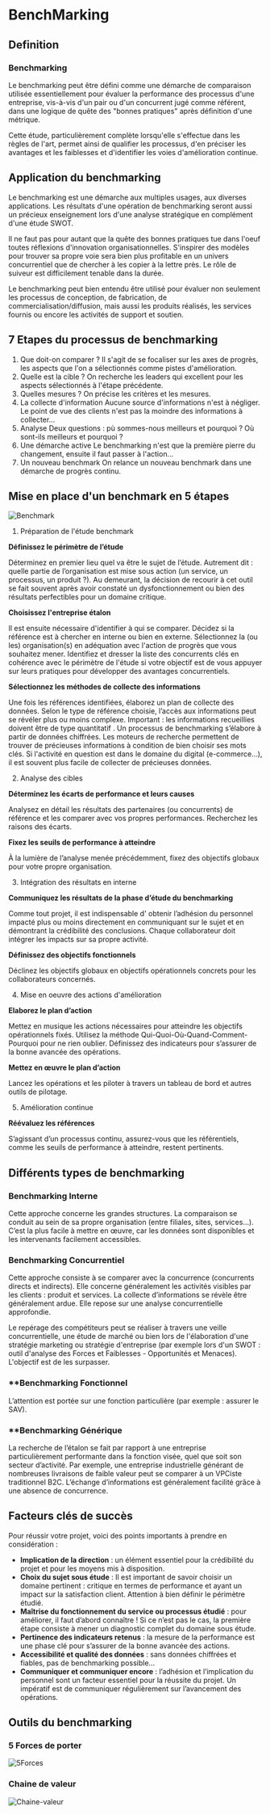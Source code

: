 # BenchMarking

## Definition

### **Benchmarking**

Le benchmarking peut être défini comme une démarche de comparaison utilisée essentiellement pour évaluer la performance des processus d'une entreprise, vis-à-vis d'un pair ou d'un concurrent jugé comme référent, dans une logique de quête des "bonnes pratiques" après définition d'une métrique.

Cette étude, particulièrement complète lorsqu'elle s'effectue dans les règles de l'art, permet ainsi de qualifier les processus, d'en préciser les avantages et les faiblesses et d'identifier les voies d'amélioration continue. 

## Application du benchmarking

Le benchmarking est une démarche aux multiples usages, aux diverses applications. Les résultats d'une opération de benchmarking seront aussi un précieux enseignement lors d'une analyse stratégique en complément d'une étude SWOT.

Il ne faut pas pour autant que la quête des bonnes pratiques tue dans l'oeuf toutes réflexions d'innovation organisationnelles. S'inspirer des modèles pour trouver sa propre voie sera bien plus profitable en un univers concurrentiel que de chercher à les copier à la lettre près. Le rôle de suiveur est difficilement tenable dans la durée.

Le benchmarking peut bien entendu être utilisé pour évaluer non seulement les processus de conception, de fabrication, de commercialisation/diffusion, mais aussi les produits réalisés, les services fournis ou encore les activités de support et soutien. 

## 7 Etapes du processus de benchmarking

1. Que doit-on comparer ?
Il s'agit de se focaliser sur les axes de progrès, les aspects que l'on a sélectionnés comme pistes d'amélioration.
2. Quelle est la cible ?
On recherche les leaders qui excellent pour les aspects sélectionnés à l'étape précédente.
3. Quelles mesures ?
On précise les critères et les mesures.
4. La collecte d'information
Aucune source d'informations n'est à négliger. Le point de vue des clients n'est pas la moindre des informations à collecter...
5. Analyse
Deux questions : pù sommes-nous meilleurs et pourquoi ? Où sont-ils meilleurs et pourquoi ?
6. Une démarche active
Le benchmarking n'est que la première pierre du changement, ensuite il faut passer à l'action...
7. Un nouveau benchmark
On relance un nouveau benchmark dans une démarche de progrès continu.

## Mise en place d'un benchmark en 5 étapes

![Benchmark](./ETAPES-BM.png)

1. Préparation de l'étude benchmark

**Définissez le périmètre de l’étude**

Déterminez en premier lieu quel va être le sujet de l’étude. Autrement dit : quelle partie de l’organisation est mise sous action (un service, un processus, un produit ?). Au demeurant, la décision de recourir à cet outil se fait souvent après avoir constaté un dysfonctionnement ou bien des résultats perfectibles pour un domaine critique.

**Choisissez l'entreprise étalon**

Il est ensuite nécessaire d'identifier à qui se comparer. Décidez si la référence est à chercher en interne ou bien en externe. Sélectionnez la (ou les) organisation(s) en adéquation avec l'action de progrès que vous souhaitez mener. Identifiez et dresser la liste des concurrents clés en cohérence avec le périmètre de l'étude si votre objectif est de vous appuyer sur leurs pratiques pour développer des avantages concurrentiels.

**Sélectionnez les méthodes de collecte des informations**

Une fois les références identifiées, élaborez un plan de collecte des données. Selon le type de référence choisie, l’accès aux informations peut se révéler plus ou moins complexe. Important : les informations recueillies doivent être de type quantitatif . Un processus de benchmarking s’élabore à partir de données chiffrées. Les moteurs de recherche permettent de trouver de précieuses informations à condition de bien choisir ses mots clés. Si l'activité en question est dans le domaine du digital (e-commerce...), il est souvent plus facile de collecter de précieuses données.

2. Analyse des cibles

**Déterminez les écarts de performance et leurs causes**

Analysez en détail les résultats des partenaires (ou concurrents) de référence et les comparer avec vos propres performances. Recherchez les raisons des écarts.

**Fixez les seuils de performance à atteindre**

À la lumière de l’analyse menée précédemment, fixez des objectifs globaux pour votre propre organisation.

3. Intégration des résultats en interne

**Communiquez les résultats de la phase d’étude du benchmarking**

Comme tout projet, il est indispensable d' obtenir l’adhésion du personnel impacté plus ou moins directement en communiquant sur le sujet et en démontrant la crédibilité des conclusions. Chaque collaborateur doit intégrer les impacts sur sa propre activité.

**Définissez des objectifs fonctionnels**

Déclinez les objectifs globaux en objectifs opérationnels concrets pour les collaborateurs concernés.

4. Mise en oeuvre des actions d'amélioration

**Elaborez le plan d’action**

Mettez en musique les actions nécessaires pour atteindre les objectifs opérationnels fixés. Utilisez la méthode Qui-Quoi-Où-Quand-Comment-Pourquoi pour ne rien oublier. Définissez des indicateurs pour s’assurer de la bonne avancée des opérations.

**Mettez en œuvre le plan d’action**

Lancez les opérations et les piloter à travers un tableau de bord et autres outils de pilotage.

5. Amélioration continue

**Réévaluez les références**

S’agissant d’un processus continu, assurez-vous que les référentiels, comme les seuils de performance à atteindre, restent pertinents.

## Différents types de benchmarking

### **Benchmarking Interne**

Cette approche concerne les grandes structures. La comparaison se conduit au sein de sa propre organisation (entre filiales, sites, services…). C’est la plus facile à mettre en œuvre, car les données sont disponibles et les intervenants facilement accessibles.

### **Benchmarking Concurrentiel**

Cette approche consiste à se comparer avec la concurrence (concurrents directs et indirects). Elle concerne généralement les activités visibles par les clients : produit et services. La collecte d’informations se révèle être généralement ardue. Elle repose sur une analyse concurrentielle approfondie.

Le repérage des compétiteurs peut se réaliser à travers une veille concurrentielle, une étude de marché ou bien lors de l'élaboration d'une stratégie marketing ou stratégie d'entreprise (par exemple lors d'un SWOT  : outil d'analyse des Forces et Faiblesses - Opportunités et Menaces). L'objectif est de les surpasser.

### **Benchmarking Fonctionnel

L’attention est portée sur une fonction particulière (par exemple : assurer le SAV).

### **Benchmarking Générique

La recherche de l’étalon se fait par rapport à une entreprise particulièrement performante dans la fonction visée,  quel que soit son secteur d’activité. Par exemple, une entreprise industrielle générant de nombreuses livraisons de faible valeur peut se comparer à un VPCiste traditionnel B2C. L’échange d’informations est généralement facilité grâce à une absence de concurrence.

## Facteurs clés de succès

Pour réussir votre projet, voici des points importants à prendre en considération :

* **Implication de la direction** : un élément essentiel pour la crédibilité du projet et pour les moyens mis à disposition.
* **Choix du sujet sous étude** : Il est important de savoir choisir un domaine pertinent : critique en termes de performance et ayant un impact sur la satisfaction client. Attention à bien définir le périmètre étudié.
* **Maîtrise du fonctionnement du service ou processus étudié** : pour améliorer, il faut d’abord connaître ! Si ce n’est pas le cas, la première étape consiste à mener un diagnostic complet du domaine sous étude.
* **Pertinence des indicateurs retenus** : la mesure de la performance est une phase clé pour s’assurer de la bonne avancée des actions.
* **Accessibilité et qualité des données** : sans données chiffrées et fiables, pas de benchmarking possible...
* **Communiquer et communiquer encore** : l’adhésion et l’implication du personnel sont un facteur essentiel pour la réussite du projet. Un impératif est de communiquer régulièrement sur l’avancement des opérations.

## Outils du benchmarking

### **5 Forces de porter**

![5Forces](./5FORCES.png)

### **Chaine de valeur**

![Chaine-valeur](./CV-PORTER.jpg)


